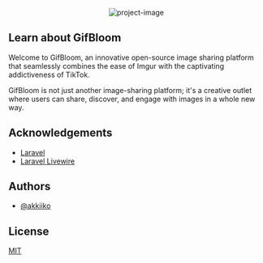 <p align="center"><img src="https://i.imgur.com/3s4mRrd.png" alt="project-image"></p>

## Learn about GifBloom

Welcome to GifBloom, an innovative open-source image sharing platform that seamlessly combines the ease of Imgur with the captivating addictiveness of TikTok. 

GifBloom is not just another image-sharing platform; it's a creative outlet where users can share, discover, and engage with images in a whole new way. 


## Acknowledgements

 - [Laravel](https://laravel.com/)
 - [Laravel Livewire](https://livewire.laravel.com/)


## Authors

- [@akkiiko](https://www.github.com/akkiiko)


## License

[MIT](https://choosealicense.com/licenses/mit/)